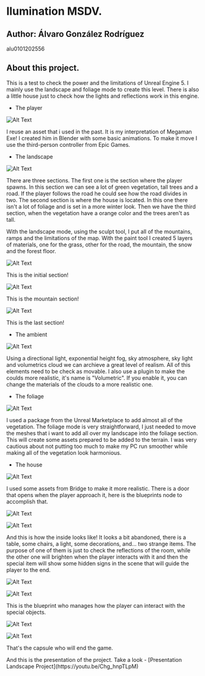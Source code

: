 # Ilumination MSDV.
## Author: Álvaro González Rodríguez
alu0101202556

## About this project.
<p>This is a test to check the power and the limitations of Unreal Engine 5. I mainly use the landscape and foliage mode to create this level. There is also a little house just to check how the lights and reflections work in this engine.</p>

 * The player

![Alt Text](GIFs/player.png)
<p>I reuse an asset that i used in the past. It is my interpretation of Megaman Exe! I created him in Blender with some basic animations. To make it move I use the third-person controller from Epic Games.</p>

 * The landscape
 
![Alt Text](GIFs/landscape1.png)
<p>There are three sections. The first one is the section where the player spawns. In this section we can see a lot of green vegetation, tall trees and a road. If the player follows the road he could see how the road divides in two. The second section is where the house is located. In this one there isn't a lot of foliage and is set in a more winter look. Then we have the third section, when the vegetation have a orange color and the trees aren't as tall.</p>
<p>With the landscape mode, using the sculpt tool, I put all of the mountains, ramps and the limitations of the map. With the paint tool I created 5 layers of materials, one for the grass, other for the road, the mountain, the snow and the forest floor.</p>

![Alt Text](GIFs/landscape2.png)
<p>This is the initial section!</p>

![Alt Text](GIFs/landscape3.png)
<p>This is the mountain section!</p>

![Alt Text](GIFs/landscape4.png)
<p>This is the last section!</p>

 * The ambient

![Alt Text](GIFs/ambient1.png)
<p>Using a directional light, exponential height fog, sky atmosphere, sky light and volumetrics cloud we can archieve a great level of realism. All of this elements need to be check as movable. I also use a plugin to make the coulds more realistic, it's name is "Volumetric". If you enable it, you can change the materials of the clouds to a more realistic one.</p>


 * The foliage
 
![Alt Text](GIFs/foliage.png)
<p>I used a package from the Unreal Marketplace to add almost all of the vegetation. The foliage mode is very straightforward, I just needed to move the meshes that i want to add all over my landscape into the foliage section. This will create some assets prepared to be added to the terrain. I was very cautious about not putting too much to make my PC run smoother while making all of the vegetation look harmonious.</p>
 
 * The house

![Alt Text](GIFs/house1.png)
<p>I used some assets from Bridge to make it more realistic. There is a door that opens when the player approach it, here is the blueprints node to accomplish that.</p>

![Alt Text](GIFs/house2.png)

![Alt Text](GIFs/house3.png)
<p>And this is how the inside looks like! It looks a bit abandoned, there is a table, some chairs, a light, some decorations, and... two strange items. The purpose of one of them is just to check the reflections of the room, while the other one will brighten when the player interacts with it and then the special item will show some hidden signs in the scene that will guide the player to the end.</p>

![Alt Text](GIFs/house4.png)

![Alt Text](GIFs/house5.png)
<p>This is the blueprint who manages how the player can interact with the special objects.</p>

![Alt Text](GIFs/houseSpecial.gif)

![Alt Text](GIFs/house6.png)
<p>That's the capsule who will end the game.</p>
<p>And this is the presentation of the project. Take a look - [Presentation Landscape Project](https://youtu.be/Chg_hnpTLpM)</p>
